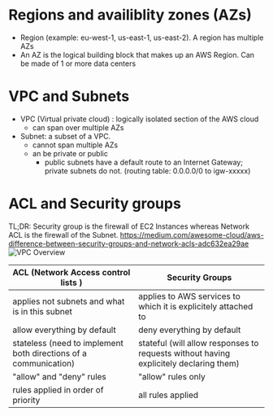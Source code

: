 Regions and availiblity zones (AZs)
===================================
- Region (example: eu-west-1, us-east-1, us-east-2). A region has multiple AZs
- An AZ is the logical building block that makes up an AWS Region. Can be made of 1 or more data centers

VPC and Subnets
================
- VPC (Virtual private cloud) : logically isolated section of the AWS cloud 
  - can span over multiple AZs
- Subnet: a subset of a VPC. 
  - cannot span multiple AZs
  - an be private or public
    - public subnets have a default route to an Internet Gateway; private subnets do not. (routing table: 0.0.0.0/0 to igw-xxxxx)



ACL and Security groups
=======================
TL;DR: Security group is the firewall of EC2 Instances whereas Network ACL is the firewall of the Subnet.
https://medium.com/awesome-cloud/aws-difference-between-security-groups-and-network-acls-adc632ea29ae
![VPC Overview](https://miro.medium.com/max/472/1*pwAjuZMHsDJV6XckZGARxA.png)

| ACL (Network Access control lists ) | Security Groups |
|-------------------------------------|-----------------|
| applies not subnets and what is in this subnet               | applies to AWS services to which it is explicitely attached to |
| allow everything by default | deny everything by default|
|stateless (need to implement both directions of a communication) | stateful (will allow responses to requests without having explicitely declaring them)|
|"allow" and "deny" rules | "allow" rules only | 
| rules applied in order of priority | all rules applied | 




